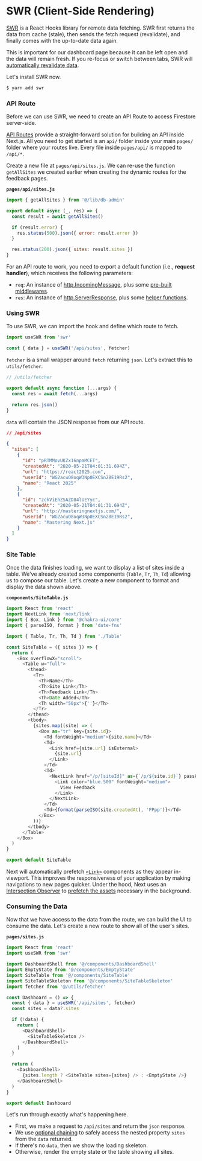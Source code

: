 # SWR (Client-Side Rendering)

[SWR](https://swr.now.sh/) is a React Hooks library for remote data fetching.
SWR first returns the data from cache (stale), then sends the fetch request (revalidate), and finally comes with the up-to-date data again.

This is important for our dashboard page because it can be left open and the data will remain fresh.
If you re-focus or switch between tabs, SWR will [automatically revalidate data](https://swr.now.sh/#focus-revalidation).

Let's install SWR now.

```bash
$ yarn add swr
```

### API Route

Before we can use SWR, we need to create an API Route to access Firestore server-side.

[API Routes](https://nextjs.org/docs/api-routes/introduction) provide a straight-forward solution for building an API inside Next.js.
All you need to get started is an `api/` folder inside your main `pages/` folder where your routes live. Every file inside `pages/api/` is mapped to `/api/*`.

Create a new file at `pages/api/sites.js`. We can re-use the function `getAllSites` we created earlier when creating the dynamic routes for the feedback pages.

**`pages/api/sites.js`**

```js
import { getAllSites } from '@/lib/db-admin'

export default async (_, res) => {
  const result = await getAllSites()

  if (result.error) {
    res.status(500).json({ error: result.error })
  }

  res.status(200).json({ sites: result.sites })
}
```

For an API route to work, you need to export a default function (i.e., **request handler**), which receives the following parameters:

- `req`: An instance of [http.IncomingMessage](https://nodejs.org/api/http.html#http_class_http_incomingmessage), plus some [pre-built middlewares](https://nextjs.org/docs/api-routes/api-middlewares).
- `res`: An instance of [http.ServerResponse](https://nodejs.org/api/http.html#http_class_http_serverresponse), plus some [helper functions](https://nextjs.org/docs/api-routes/response-helpers).

### Using SWR

To use SWR, we can import the hook and define which route to fetch.

```js
import useSWR from 'swr'

const { data } = useSWR('/api/sites', fetcher)
```

`fetcher` is a small wrapper around `fetch` returning `json`. Let's extract this to `utils/fetcher`.

```js
// /utils/fetcher

export default async function (...args) {
  const res = await fetch(...args)

  return res.json()
}
```

`data` will contain the JSON response from our API route.

```json
// /api/sites

{
  "sites": [
    {
      "id": "pRTMMovUKZx16npaMCET",
      "createdAt": "2020-05-21T04:01:31.694Z",
      "url": "https://react2025.com",
      "userId": "WG2acuO8oqW3Np0EXCSn28E19Rs2",
      "name": "React 2025"
    },
    {
      "id": "zckViEhZSAZD84lUEYyc",
      "createdAt": "2020-05-21T04:01:31.694Z",
      "url": "http://masteringnextjs.com/",
      "userId": "WG2acuO8oqW3Np0EXCSn28E19Rs2",
      "name": "Mastering Next.js"
    }
  ]
}
```

### Site Table

Once the data finishes loading, we want to display a list of sites inside a table. We've already created some components (`Table`, `Tr`, `Th`, `Td`) allowing us to compose our table. Let's create a new component to format and display the data shown above.

**`components/SiteTable.js`**

```js
import React from 'react'
import NextLink from 'next/link'
import { Box, Link } from '@chakra-ui/core'
import { parseISO, format } from 'date-fns'

import { Table, Tr, Th, Td } from './Table'

const SiteTable = ({ sites }) => {
  return (
    <Box overflowX="scroll">
      <Table w="full">
        <thead>
          <Tr>
            <Th>Name</Th>
            <Th>Site Link</Th>
            <Th>Feedback Link</Th>
            <Th>Date Added</Th>
            <Th width="50px">{''}</Th>
          </Tr>
        </thead>
        <tbody>
          {sites.map((site) => (
            <Box as="tr" key={site.id}>
              <Td fontWeight="medium">{site.name}</Td>
              <Td>
                <Link href={site.url} isExternal>
                  {site.url}
                </Link>
              </Td>
              <Td>
                <NextLink href="/p/[siteId]" as={`/p/${site.id}`} passHref>
                  <Link color="blue.500" fontWeight="medium">
                    View Feedback
                  </Link>
                </NextLink>
              </Td>
              <Td>{format(parseISO(site.createdAt), 'PPpp')}</Td>
            </Box>
          ))}
        </tbody>
      </Table>
    </Box>
  )
}

export default SiteTable
```

Next will automatically prefetch [`<Link>`](https://nextjs.org/docs/routing/introduction#linking-between-pages) components as they appear in-viewport.
This improves the responsiveness of your application by making navigations to new pages quicker. Under the hood, Next uses an [Intersection Observer](https://developer.mozilla.org/en-US/docs/Web/API/Intersection_Observer_API) to [prefetch the assets](https://www.w3.org/TR/resource-hints/#prefetch) necessary in the background.

### Consuming the Data

Now that we have access to the data from the route, we can build the UI to consume the data.
Let's create a new route to show all of the user's sites.

**`pages/sites.js`**

```js
import React from 'react'
import useSWR from 'swr'

import DashboardShell from '@/components/DashboardShell'
import EmptyState from '@/components/EmptyState'
import SiteTable from '@/components/SiteTable'
import SiteTableSkeleton from '@/components/SiteTableSkeleton'
import fetcher from '@/utils/fetcher'

const Dashboard = () => {
  const { data } = useSWR('/api/sites', fetcher)
  const sites = data?.sites

  if (!data) {
    return (
      <DashboardShell>
        <SiteTableSkeleton />
      </DashboardShell>
    )
  }

  return (
    <DashboardShell>
      {sites.length ? <SiteTable sites={sites} /> : <EmptyState />}
    </DashboardShell>
  )
}

export default Dashboard
```

Let's run through exactly what's happening here.

- First, we make a request to `/api/sites` and return the `json` response.
- We use [optional chaining](https://developer.mozilla.org/en-US/docs/Web/JavaScript/Reference/Operators/Optional_chaining) to safely access the nested property `sites` from the `data` returned.
- If there's no `data`, then we show the loading skeleton.
- Otherwise, render the empty state or the table showing all sites.
